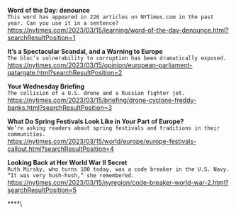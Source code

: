 **Word of the Day: denounce**\
`This word has appeared in 226 articles on NYTimes.com in the past year. Can you use it in a sentence?`\
https://nytimes.com/2023/03/15/learning/word-of-the-day-denounce.html?searchResultPosition=1

**It’s a Spectacular Scandal, and a Warning to Europe**\
`The bloc’s vulnerability to corruption has been dramatically exposed.`\
https://nytimes.com/2023/03/15/opinion/european-parliament-qatargate.html?searchResultPosition=2

**Your Wednesday Briefing**\
`The collision of a U.S. drone and a Russian fighter jet.`\
https://nytimes.com/2023/03/15/briefing/drone-cyclone-freddy-banks.html?searchResultPosition=3

**What Do Spring Festivals Look Like in Your Part of Europe?**\
`We’re asking readers about spring festivals and traditions in their communities.`\
https://nytimes.com/2023/03/15/world/europe/europe-festivals-callout.html?searchResultPosition=4

**Looking Back at Her World War II Secret**\
`Ruth Mirsky, who turns 100 today, was a code breaker in the U.S. Navy. “It was very hush-hush,” she remembered.`\
https://nytimes.com/2023/03/15/nyregion/code-breaker-world-war-2.html?searchResultPosition=5

****\

